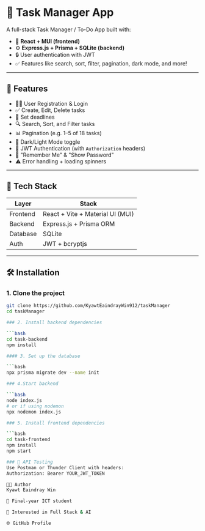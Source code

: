 # 📝 Task Manager App

A full-stack Task Manager / To-Do App built with:

- 🧠 **React + MUI (frontend)**
- ⚙️ **Express.js + Prisma + SQLite (backend)**
- 🔒 User authentication with JWT
- ✅ Features like search, sort, filter, pagination, dark mode, and more!

---

## 🚀 Features

- 🧑‍💼 User Registration & Login
- ✅ Create, Edit, Delete tasks
- 📅 Set deadlines
- 🔍 Search, Sort, and Filter tasks
- 📊 Pagination (e.g. 1–5 of 18 tasks)
- 🌙 Dark/Light Mode toggle
- 🔐 JWT Authentication (with `Authorization` headers)
- 💾 "Remember Me" & "Show Password"
- ⚠️ Error handling + loading spinners

---

## 🧩 Tech Stack

| Layer     | Stack                                 |
|-----------|----------------------------------------|
| Frontend  | React + Vite + Material UI (MUI)       |
| Backend   | Express.js + Prisma ORM                |
| Database  | SQLite                                 |
| Auth      | JWT + bcryptjs                         |

---

## 🛠 Installation

### 1. Clone the project

```bash
git clone https://github.com/KyawtEaindrayWin912/taskManager
cd taskManager

### 2. Install backend dependencies

```bash
cd task-backend
npm install

#### 3. Set up the database

```bash
npx prisma migrate dev --name init

### 4.Start backend

```bash
node index.js
# or if using nodemon
npx nodemon index.js

### 5. Install frontend dependencies

```bash
cd task-frontend
npm install
npm start

### 🧪 API Testing
Use Postman or Thunder Client with headers:
Authorization: Bearer YOUR_JWT_TOKEN

👩‍💻 Author
Kyawt Eaindray Win

💼 Final-year ICT student

🎯 Interested in Full Stack & AI

🌐 GitHub Profile



